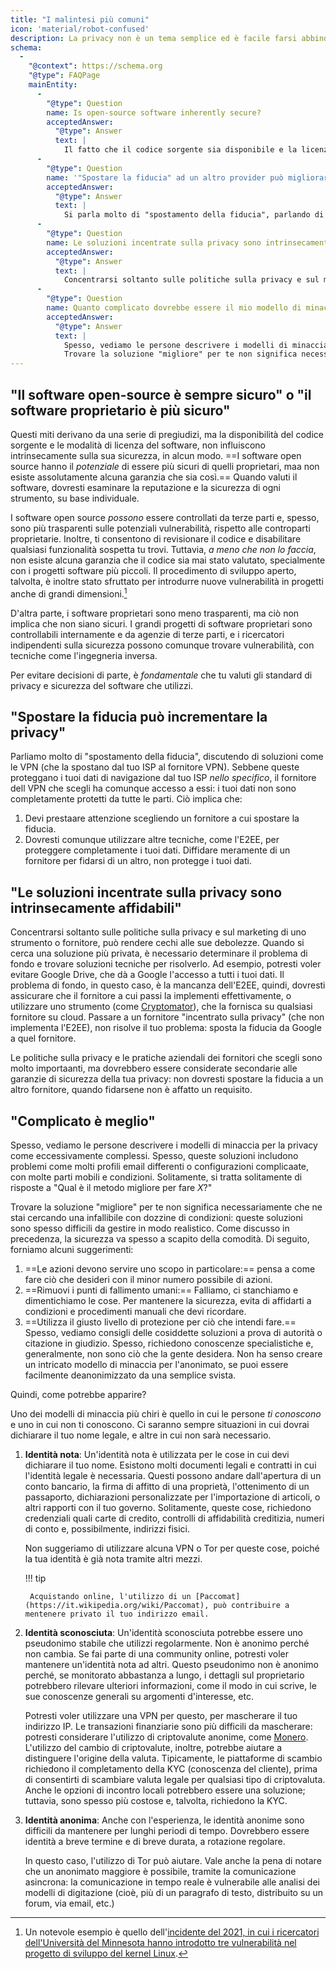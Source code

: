 ```yaml
---
title: "I malintesi più comuni"
icon: 'material/robot-confused'
description: La privacy non è un tema semplice ed è facile farsi abbindolare dalle dichiarazioni commerciali e altra disinformazione.
schema:
  - 
    "@context": https://schema.org
    "@type": FAQPage
    mainEntity:
      - 
        "@type": Question
        name: Is open-source software inherently secure?
        acceptedAnswer:
          "@type": Answer
          text: |
            Il fatto che il codice sorgente sia disponibile e la licenza a cui è sottoposto il software non implica che il codice sia sicuro a prescindere. Il software open-source è potenzialmente più sicuro del software proprietario, tuttavia non c'è alcuna garanzia che sia così. Quando si valuta un software, è necessario esaminare la reputazione e la sicurezza di ogni programma in modo indipendente.
      - 
        "@type": Question
        name: '"Spostare la fiducia" ad un altro provider può migliorare la privacy?'
        acceptedAnswer:
          "@type": Answer
          text: |
            Si parla molto di "spostamento della fiducia", parlando di soluzioni come le VPN (che spostano la fiducia nel tuo ISP al fornitore VPN). Sebbene ciò protegga i tuoi dati di navigazione dal tuo ISP nello specifico, il fornitore VPN che scegli ha comunque accesso ai tuoi dati di navigazione: non sono completamente protetti da tutte le parti.
      - 
        "@type": Question
        name: Le soluzioni incentrate sulla privacy sono intrinsecamente affidabili?
        acceptedAnswer:
          "@type": Answer
          text: |
            Concentrarsi soltanto sulle politiche sulla privacy e sul marketing di uno strumento o fornitore, può rendere cechi alle sue debolezze. Quando si cerca una soluzione più privata, è necessario determinare il problema di fondo e trovare soluzioni tecniche per risolverlo. Ad esempio, potresti voler evitare Google Drive, che dà a Google l'accesso a tutti i tuoi dati. Il problema di fondo, in questo caso, è la mancanza dell'E2EE, quindi, dovresti assicurare che il fornitore a cui passi la implementi effettivamente, o utilizzare uno strumento (come Cryptomator), che la fornisca su qualsiasi fornitore su cloud. Passare a un fornitore "incentrato sulla privacy" (che non implementa l'E2EE), non risolve il tuo problema: sposta la fiducia da Google a quel fornitore.
      - 
        "@type": Question
        name: Quanto complicato dovrebbe essere il mio modello di minaccia?
        acceptedAnswer:
          "@type": Answer
          text: |
            Spesso, vediamo le persone descrivere i modelli di minaccia per la privacy come eccessivamente complessi. Spesso, queste soluzioni includono problemi come molti profili email differenti o configurazioni complicaate, con molte parti mobili e condizioni. Le risposte sono solitamente risposte a "qual è il modo migliore per fare X?"
            Trovare la soluzione "migliore" per te non significa necessariamente che ne stai cercando una infallibile con dozzine di condizioni: queste soluzioni sono spesso difficili da gestire in modo realistico. Come discusso in precedenza, la sicurezza va spesso a scapito della comodità.
---
```


## "Il software open-source è sempre sicuro" o "il software proprietario è più sicuro"

Questi miti derivano da una serie di pregiudizi, ma la disponibilità del codice sorgente e le modalità di licenza del software, non influiscono intrinsecamente sulla sua sicurezza, in alcun modo. ==I software open source hanno il *potenziale* di essere più sicuri di quelli proprietari, maa non esiste assolutamente alcuna garanzia che sia così.== Quando valuti il software, dovresti esaminare la reputazione e la sicurezza di ogni strumento, su base individuale.

I software open source *possono* essere controllati da terze parti e, spesso, sono più trasparenti sulle potenziali vulnerabilità, rispetto alle controparti proprietarie. Inoltre, ti consentono di revisionare il codice e disabilitare qualsiasi funzionalità sospetta tu trovi. Tuttavia, *a meno che non lo faccia*, non esiste alcuna garanzia che il codice sia mai stato valutato, specialmente con i progetti software più piccoli. Il procedimento di sviluppo aperto, talvolta, è inoltre stato sfruttato per introdurre nuove vulnerabilità in progetti anche di grandi dimensioni.[^1]

D'altra parte, i software proprietari sono meno trasparenti, ma ciò non implica che non siano sicuri. I grandi progetti di software proprietari sono controllabili internamente e da agenzie di terze parti, e i ricercatori indipendenti sulla sicurezza possono comunque trovare vulnerabilità, con tecniche come l'ingegneria inversa.

Per evitare decisioni di parte, è *fondamentale* che tu valuti gli standard di privacy e sicurezza del software che utilizzi.

## "Spostare la fiducia può incrementare la privacy"

Parliamo molto di "spostamento della fiducia", discutendo di soluzioni come le VPN (che la spostano dal tuo ISP al fornitore VPN). Sebbene queste proteggano i tuoi dati di navigazione dal tuo ISP *nello specifico*, il fornitore dell VPN che scegli ha comunque accesso a essi: i tuoi dati non sono completamente protetti da tutte le parti. Ciò implica che:

1. Devi prestaare attenzione scegliendo un fornitore a cui spostare la fiducia.
2. Dovresti comunque utilizzare altre tecniche, come l'E2EE, per proteggere completamente i tuoi dati. Diffidare meramente di un fornitore per fidarsi di un altro, non protegge i tuoi dati.

## "Le soluzioni incentrate sulla privacy sono intrinsecamente affidabili"

Concentrarsi soltanto sulle politiche sulla privacy e sul marketing di uno strumento o fornitore, può rendere cechi alle sue debolezze. Quando si cerca una soluzione più privata, è necessario determinare il problema di fondo e trovare soluzioni tecniche per risolverlo. Ad esempio, potresti voler evitare Google Drive, che dà a Google l'accesso a tutti i tuoi dati. Il problema di fondo, in questo caso, è la mancanza dell'E2EE, quindi, dovresti assicurare che il fornitore a cui passi la implementi effettivamente, o utilizzare uno strumento (come [Cryptomator](../encryption.md#cryptomator-cloud)), che la fornisca su qualsiasi fornitore su cloud. Passare a un fornitore "incentrato sulla privacy" (che non implementa l'E2EE), non risolve il tuo problema: sposta la fiducia da Google a quel fornitore.

Le politiche sulla privacy e le pratiche aziendali dei fornitori che scegli sono molto importaanti, ma dovrebbero essere considerate secondarie alle garanzie di sicurezza della tua privacy: non dovresti spostare la fiducia a un altro fornitore, quando fidarsene non è affatto un requisito.

## "Complicato è meglio"

Spesso, vediamo le persone descrivere i modelli di minaccia per la privacy come eccessivamente complessi. Spesso, queste soluzioni includono problemi come molti profili email differenti o configurazioni complicaate, con molte parti mobili e condizioni. Solitamente, si tratta solitamente di risposte a "Qual è il metodo migliore per fare *X*?"

Trovare la soluzione "migliore" per te non significa necessariamente che ne stai cercando una infallibile con dozzine di condizioni: queste soluzioni sono spesso difficili da gestire in modo realistico. Come discusso in precedenza, la sicurezza va spesso a scapito della comodità. Di seguito, forniamo alcuni suggerimenti:

1. ==Le azioni devono servire uno scopo in particolare:== pensa a come fare ciò che desideri con il minor numero possibile di azioni.
2. ==Rimuovi i punti di fallimento umani:== Falliamo, ci stanchiamo e dimentichiamo le cose. Per mantenere la sicurezza, evita di affidarti a condizioni e procedimenti manuali che devi ricordare.
3. ==Utilizza il giusto livello di protezione per ciò che intendi fare.== Spesso, vediamo consigli delle cosiddette soluzioni a prova di autorità o citazione in giudizio. Spesso, richiedono conoscenze specialistiche e, generalmente, non sono ciò che la gente desidera. Non ha senso creare un intricato modello di minaccia per l'anonimato, se puoi essere facilmente deanonimizzato da una semplice svista.

Quindi, come potrebbe apparire?

Uno dei modelli di minaccia più chiri è quello in cui le persone *ti conoscono* e uno in cui non ti conoscono. Ci saranno sempre situazioni in cui dovrai dichiarare il tuo nome legale, e altre in cui non sarà necessario.

1. **Identità nota**: Un'identità nota è utilizzata per le cose in cui devi dichiarare il tuo nome. Esistono molti documenti legali e contratti in cui l'identità legale è necessaria. Questi possono andare dall'apertura di un conto bancario, la firma di affitto di una proprietà, l'ottenimento di un passaporto, dichiarazioni personalizzate per l'importazione di articoli, o altri rapporti con il tuo governo. Solitamente, queste cose, richiedono credenziali quali carte di credito, controlli di affidabilità creditizia, numeri di conto e, possibilmente, indirizzi fisici.

    Non suggeriamo di utilizzare alcuna VPN o Tor per queste cose, poiché la tua identità è già nota tramite altri mezzi.

    !!! tip
   
        Acquistando online, l'utilizzo di un [Paccomat](https://it.wikipedia.org/wiki/Paccomat), può contribuire a mentenere privato il tuo indirizzo email.

2. **Identità sconosciuta**: Un'identità sconosciuta potrebbe essere uno pseudonimo stabile che utilizzi regolarmente. Non è anonimo perché non cambia. Se fai parte di una community online, potresti voler mantenere un'identità nota ad altri. Questo pseudonimo non è anonimo perché, se monitorato abbastanza a lungo, i dettagli sul proprietario potrebbero rilevare ulteriori informazioni, come il modo in cui scrive, le sue conoscenze generali su argomenti d'interesse, etc.

    Potresti voler utilizzare una VPN per questo, per mascherare il tuo indirizzo IP. Le transazioni finanziarie sono più difficili da mascherare: potresti considerare l'utilizzo di criptovalute anonime, come [Monero](https://www.getmonero.org/). L'utilizzo del cambio di criptovalute, inoltre, potrebbe aiutare a distinguere l'origine della valuta. Tipicamente, le piattaforme di scambio richiedono il completamento della KYC (conoscenza del cliente), prima di consentirti di scambiare valuta legale per qualsiasi tipo di criptovaluta. Anche le opzioni di incontro locali potrebbero essere una soluzione; tuttavia, sono spesso più costose e, talvolta, richiedono la KYC.

3. **Identità anonima**: Anche con l'esperienza, le identità anonime sono difficili da mantenere per lunghi periodi di tempo. Dovrebbero essere identità a breve termine e di breve durata, a rotazione regolare.

    In questo caso, l'utilizzo di Tor può aiutare. Vale anche la pena di notare che un anonimato maggiore è possibile, tramite la comunicazione asincrona: la comunicazione in tempo reale è vulnerabile alle analisi dei modelli di digitazione (cioè, più di un paragrafo di testo, distribuito su un forum, via email, etc.)

[^1]: Un notevole esempio è quello dell'[incidente del 2021, in cui i ricercatori dell'Università del Minnesota hanno introdotto tre vulnerabilità nel progetto di sviluppo del kernel Linux](https://cse.umn.edu/cs/linux-incident).
